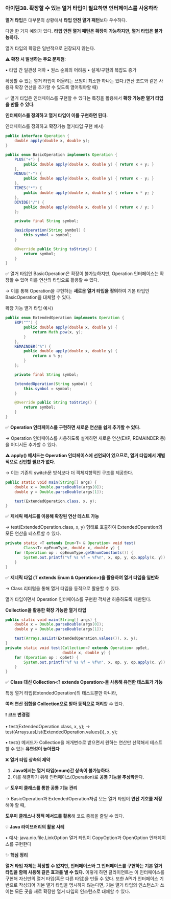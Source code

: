 ### 아이템38. 확장할 수 있는 열거 타입이 필요하면 인터페이스를 사용하라

**열거 타입**은 대부분의 상황에서 **타입 안전 열거 패턴**보다 우수하다.

다만 한 가지 예외가 있다. **타입 안전 열거 패턴은 확장이 가능하지만, 열거 타입은 불가능하다.**

열거 타입의 확장은 일반적으로 권장되지 않는다.

**⚠️ 확장 시 발생하는 주요 문제점**:

• 타입 간 일관성 저하
• 원소 순회의 어려움
• 설계/구현의 복잡도 증가

확장할 수 있는 열거 타입이 어울리는 쓰임이 최소한 하나는 있다.(연산 코드와 같은 사용자 확장 연산을 추가할 수 있도록 열어줘야할 때)

✅ 열거 타입은 인터페이스를 구현할 수 있다는 특징을 활용해서 **확장 가능한 열거 타입을 만들 수 있다**.

**인터페이스를 정의하고 열거 타입이 이를 구현하면 된다.**

인터페이스를 정의하고 확장가능 열거타입 구현 예시)

```java
public interface Operation {
    double apply(double x, double y);
}
```

```java
public enum BasicOperation implements Operation {
    PLUS("+") {
        public double apply(double x, double y) { return x + y; }
    },
    MINUS("-") {
        public double apply(double x, double y) { return x - y; }
    },
    TIMES("*") {
        public double apply(double x, double y) { return x * y; }
    },
    DIVIDE("/") {
        public double apply(double x, double y) { return x / y; }
    };

    private final String symbol;

    BasicOperation(String symbol) {
        this.symbol = symbol;
    }

    @Override public String toString() {
        return symbol;
    }
}
```

✅ 열거 타입인 BasicOperation은 확장이 불가능하지만, Operation 인터페이스는 확장할 수 있어 이를 연산의 타입으로 활용할 수 있다.

→ 이를 통해 Operation을 구현하는 **새로운 열거 타입을 정의**하여 기본 타입인 BasicOperation을 대체할 수 있다.

확장 가능 열거 타입 예시)

```java
public enum ExtendedOperation implements Operation {
    EXP("^") {
        public double apply(double x, double y) {
            return Math.pow(x, y);
        }
    },
    REMAINDER("%") {
        public double apply(double x, double y) {
            return x % y;
        }
    };

    private final String symbol;

    ExtendedOperation(String symbol) {
        this.symbol = symbol;
    }

    @Override public String toString() {
        return symbol;
    }
}
```

✅ **Operation 인터페이스를 구현하면 새로운 연산을 쉽게 추가할 수 있다.**

→ Operation 인터페이스를 사용하도록 설계하면 새로운 연산(EXP, REMAINDER 등)을 어디서든 추가할 수 있다.

⚠️ **apply() 메서드는 Operation 인터페이스에 선언되어 있으므로, 열거 타입에서 개별적으로 선언할 필요가 없다.**

→ 이는 기존의 switch문 방식보다 더 객체지향적인 구조를 제공한다.

```java
public static void main(String[] args) {
    double x = Double.parseDouble(args[0]);
    double y = Double.parseDouble(args[1]);

    test(ExtendedOperation.class, x, y);
}
```

✅ **제네릭 메서드를 이용해 확장된 연산 테스트 가능**

→ test(ExtendedOperation.class, x, y) 형태로 호출하여 ExtendedOperation의 모든 연산을 테스트할 수 있다.

```java
private static <T extends Enum<T> & Operation> void test(
        Class<T> opEnumType, double x, double y) {
    for (Operation op : opEnumType.getEnumConstants()) {
        System.out.printf("%f %s %f = %f%n", x, op, y, op.apply(x, y));
    }
}
```

✅ **제네릭 타입 (T extends Enum<T> & Operation>)을 활용하여 열거 타입을 일반화**

→ Class<T> 리터럴을 통해 열거 타입을 동적으로 활용할 수 있다.

열거 타입이면서 Operation 인터페이스를 구현한 객체만 허용하도록 제한된다.

**Collection을 활용한 확장 가능한 열거 타입**

```java
public static void main(String[] args) {
    double x = Double.parseDouble(args[0]);
    double y = Double.parseDouble(args[1]);

    test(Arrays.asList(ExtendedOperation.values()), x, y);
}
private static void test(Collection<? extends Operation> opSet,
                         double x, double y) {
    for (Operation op : opSet) {
        System.out.printf("%f %s %f = %f%n", x, op, y, op.apply(x, y));
    }
}
```

✅ **Class<T> 대신 Collection<? extends Operation>을 사용해 유연한 테스트가 가능**

특정 열거 타입(ExtendedOperation)의 테스트뿐만 아니라,

**여러 연산 집합을 Collection으로 받아 동적으로 처리**할 수 있다.

❗️ **코드 변경점**

• test(ExtendedOperation.class, x, y); → test(Arrays.asList(ExtendedOperation.values()), x, y);

• test() 메서드가 Collection을 매개변수로 받으면서 원하는 연산만 선택해서 테스트할 수 있는 **유연성이 높아졌다**

❌ **열거 타입 상속의 제약**

1.  **Java에서는 열거 타입(enum)간 상속이 불가능하다.**
2.  이를 해결하기 위해 인터페이스(Operation)로 **공통 기능을 추상화**한다.

✅ **도우미 클래스를 통한 공통 기능 관리**

→ BasicOperation과 ExtendedOperation처럼 모든 열거 타입이 **연산 기호를 저장**해야 할 때,

**도우미 클래스나 정적 메서드를 활용**해 코드 중복을 줄일 수 있다.

💡 **Java 라이브러리의 활용 사례**

• 예시: java.nio.file.LinkOption 열거 타입이 CopyOption과 OpenOption 인터페이스를 구현한다

✨ **핵심 정리**

**열거 타입 자체는 확장할 수 없지만, 인터페이스와 그 인터페이스를 구현하는 기본 열거 타입을 함께 사용해 같은 효과를 낼 수 있다.** 이렇게 하면 클라이언트는 이 인터페이스를 구현해 자신만의 열거 타입(혹은 다른 타입)을 만들 수 있다. 또한 API가 인터페이스 기반으로 작성되어 기본 열거 타입을 명시하지 않는다면, 기본 열거 타입의 인스턴스가 쓰이는 모든 곳을 새로 확장한 열거 타입의 인스턴스로 대체할 수 있다.